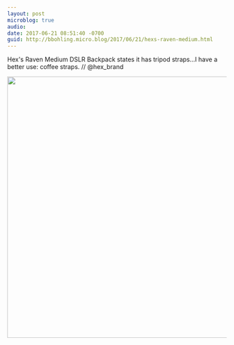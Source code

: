 ```yaml
---
layout: post
microblog: true
audio: 
date: 2017-06-21 08:51:40 -0700
guid: http://bbohling.micro.blog/2017/06/21/hexs-raven-medium.html
---
```

Hex's Raven Medium DSLR Backpack states it has tripod straps...I have a better use: coffee straps. // @hex_brand

<img src="http://bbohling.micro.blog/uploads/2017/72144f5ee3.jpg" width="600" height="600" style="height: auto" />
